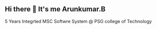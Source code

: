 ## Hi there 👋 It's me Arunkumar.B

 5 Years Integrted MSC Softwre System @ PSG college of Technology



